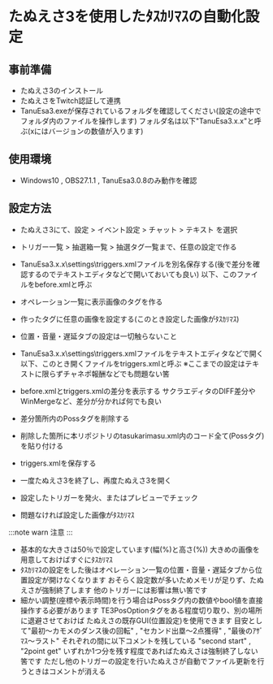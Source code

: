 # たぬえさ3を使用したﾀｽｶﾘﾏｽの自動化設定

## 事前準備
+ たぬえさ3のインストール
+ たぬえさをTwitch認証して連携
+ TanuEsa3.exeが保存されているフォルダを確認してください(設定の途中でフォルダ内のファイルを操作します)
  フォルダ名は以下"TanuEsa3.x.x"と呼ぶ(xにはバージョンの数値が入ります)

## 使用環境
+ Windows10 , OBS27.1.1 , TanuEsa3.0.8のみ動作を確認

## 設定方法
+ たぬえさ3にて、設定 > イベント設定 > チャット > テキスト を選択
+ トリガー一覧 > 抽選箱一覧 > 抽選タグ一覧まで、任意の設定で作る
+ TanuEsa3.x.x\settings\triggers.xmlファイルを別名保存する(後で差分を確認するのでテキストエディタなどで開いておいても良い)
  以下、このファイルをbefore.xmlと呼ぶ
+ オペレーション一覧に表示画像のタグを作る
+ 作ったタグに任意の画像を設定する(このとき設定した画像がﾀｽｶﾘﾏｽ)
+ 位置・音量・遅延タブの設定は一切触らないこと
+ TanuEsa3.x.x\settings\triggers.xmlファイルをテキストエディタなどで開く
  以下、このとき開くファイルをtriggers.xmlと呼ぶ
※ここまでの設定はテキストに限らずチャネポ報酬などでも問題ない筈

+ before.xmlとtriggers.xmlの差分を表示する
  サクラエディタのDIFF差分やWinMergeなど、差分が分かれば何でも良い
+ 差分箇所内のPossタグを削除する
+ 削除した箇所に本リポジトリのtasukarimasu.xml内のコード全て(Possタグ)を貼り付ける
+ triggers.xmlを保存する
+ 一度たぬえさ3を終了し、再度たぬえさ3を開く
+ 設定したトリガーを発火、またはプレビューでチェック
+ 問題なければ設定した画像がﾀｽｶﾘﾏｽ


:::note warn
注意
:::
+ 基本的な大きさは50％で設定しています(幅(%)と高さ(%))
  大きめの画像を用意しておけばすぐにﾀｽｶﾘﾏｽ
+ ﾀｽｶﾘﾏｽの設定をした後はオペレーション一覧の位置・音量・遅延タブから位置設定が開けなくなります
  おそらく設定数が多いためメモリが足りず、たぬえさが強制終了します
  他のトリガーには影響は無い筈です
+ 細かい調整(座標や表示時間)を行う場合はPossタグ内の数値やbool値を直接操作する必要があります
  TE3PosOptionタグをある程度切り取り、別の場所に退避させておけば
  たぬえさの既存GUI(位置設定)を使用できます
  目安として"最初～カモメのダンス後の回転" , "セカンド出塁～2点獲得" , "最後のｱｻﾞﾏｽ～ラスト"
  それぞれの間に以下コメントを残している
  "second start" , "2point get"
  いずれか1つ分を残す程度であればたぬえさは強制終了しない筈です
  ただし他のトリガーの設定を行いたぬえさが自動でファイル更新を行うときはコメントが消える

